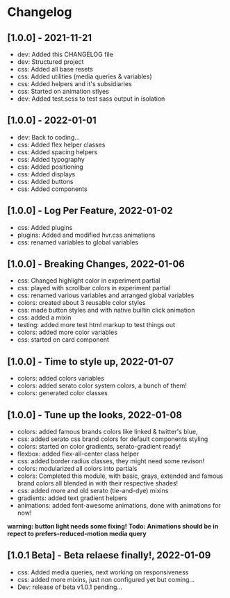# Changelog

## [1.0.0] - 2021-11-21

- dev: Added this CHANGELOG file
- dev: Structured project
- css: Added all base resets
- css: Added utilities (media queries & variables)
- css: Added helpers and it's subsidiaries
- css: Started on animation stlyes
- dev: Added test.scss to test sass output in isolation

## [1.0.0] - 2022-01-01

- dev: Back to coding...
- css: Added flex helper classes
- css: Added spacing helpers
- css: Added typography
- css: Added positioning
- css: Added displays
- css: Added buttons
- css: Added components

## [1.0.0] - Log Per Feature, 2022-01-02

- css: Added plugins
- plugins: Added and modified hvr.css animations
- css: renamed variables to global variables

## [1.0.0] - Breaking Changes, 2022-01-06

- css: Changed highlight color in experiment partial
- css: played with scrollbar colors in experiment partial
- css: renamed various variables and arranged global variables
- colors: created about 3 reusable color styles
- css: made button styles and with native builtin click animation
- css: added a mixin
- testing: added more test html markup to test things out
- colors: added more color variables
- css: started on card component

## [1.0.0] - Time to style up, 2022-01-07

- colors: added colors variables
- colors: added serato color system colors, a bunch of them!
- colors: generated color classes

## [1.0.0] - Tune up the looks, 2022-01-08

- colors: added famous brands colors like linked & twitter's blue,
- css: added serato css brand colors for default components styling
- colors: started on color gradients, serato-gradient ready!
- flexbox: added flex-all-center class helper
- css: added border radius classes, they might need some revison!
- colors: modularized all colors into partials
- colors: Completed this module, with basic, grays, extended and famous brand colors all blended in with their respective shades!
- css: added more and old serato (tie-and-dye) mixins
- gradients: added text gradient helpers
- animations: added font-awesome animations, done with animations for now!

 **warning: button light needs some fixing!**
 **Todo: Animations should be in repect to prefers-reduced-motion media query**

## [1.0.1 Beta] - Beta relaese finally!, 2022-01-09

- css: Added media queries, next working on responsiveness
- css: added more mixins, just non configured yet but coming...
- Dev: release of beta v1.0.1 pending...
